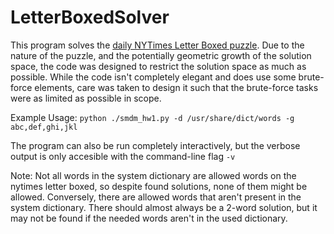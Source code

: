 # LetterBoxedSolver

This program solves the [daily NYTimes Letter Boxed puzzle](https://www.nytimes.com/puzzles/letter-boxed). Due to the nature of the puzzle, and the
potentially geometric growth of the solution space, the code was designed to restrict the solution space as much as
possible. While the code isn't completely elegant and does use some brute-force elements, care was taken to design it
such that the brute-force tasks were as limited as possible in scope. 

Example Usage:
`python ./smdm_hw1.py -d /usr/share/dict/words -g abc,def,ghi,jkl`

The program can also be run completely interactively, but the verbose output is only accesible with the command-line
flag `-v`

Note: Not all words in the system dictionary are allowed words on the nytimes letter boxed, so despite found
solutions, none of them might be allowed. Conversely, there are allowed words that aren't present in the system dictionary. 
There should almost always be a 2-word solution, but it may not be found if the needed words aren't in the used dictionary.
